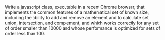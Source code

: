 Write a javascript class, executable in a recent Chrome browser, that implements the common features of a mathematical set of known size, including the ability to add and remove an element and to calculate set union, intersection, and complement, and which works correctly for any set of order smaller than 10000 and whose performance is optimized for sets of order less than 100.
